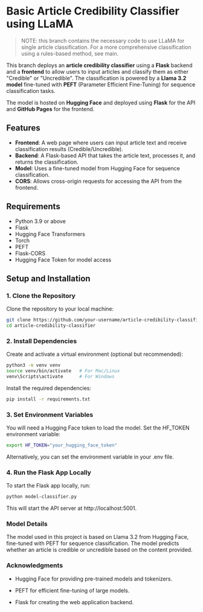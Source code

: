 # Basic Article Credibility Classifier using LLaMA
> NOTE: this branch contains the necessary code to use LLaMA for single article classification. For a more comprehensive classification using a rules-based method, see main.

This branch deploys an **article credibility classifier** using a **Flask** backend and a **frontend** to allow users to input articles and classify them as either "Credible" or "Uncredible". The classification is powered by a **Llama 3.2 model** fine-tuned with **PEFT** (Parameter Efficient Fine-Tuning) for sequence classification tasks.

The model is hosted on **Hugging Face** and deployed using **Flask** for the API and **GitHub Pages** for the frontend.

## Features
- **Frontend**: A web page where users can input article text and receive classification results (Credible/Uncredible).
- **Backend**: A Flask-based API that takes the article text, processes it, and returns the classification.
- **Model**: Uses a fine-tuned model from Hugging Face for sequence classification.
- **CORS**: Allows cross-origin requests for accessing the API from the frontend.

## Requirements
- Python 3.9 or above
- Flask
- Hugging Face Transformers
- Torch
- PEFT
- Flask-CORS
- Hugging Face Token for model access

## Setup and Installation

### 1. Clone the Repository
Clone the repository to your local machine:

```bash
git clone https://github.com/your-username/article-credibility-classifier.git
cd article-credibility-classifier
```
### 2. Install Dependencies
Create and activate a virtual environment (optional but recommended):

```bash
python3 -m venv venv
source venv/bin/activate   # For Mac/Linux
venv\Scripts\activate      # For Windows
```
Install the required dependencies:

```bash
pip install -r requirements.txt
```

### 3. Set Environment Variables
You will need a Hugging Face token to load the model. Set the HF_TOKEN environment variable:

```bash
export HF_TOKEN="your_hugging_face_token"
```
Alternatively, you can set the environment variable in your .env file.

### 4. Run the Flask App Locally
To start the Flask app locally, run:

```bash
python model-classifier.py
```
This will start the API server at http://localhost:5001.

### Model Details
The model used in this project is based on Llama 3.2 from Hugging Face, fine-tuned with PEFT for sequence classification. The model predicts whether an article is credible or uncredible based on the content provided.

### Acknowledgments
- Hugging Face for providing pre-trained models and tokenizers.

- PEFT for efficient fine-tuning of large models.

- Flask for creating the web application backend.
